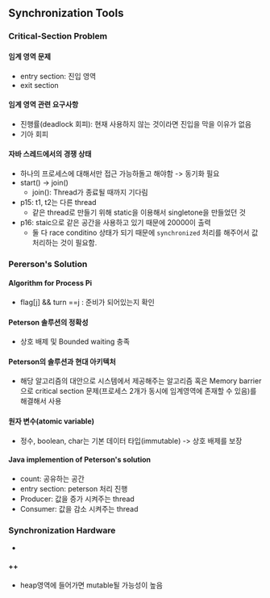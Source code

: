 ## Synchronization Tools

### Critical-Section Problem
#### 임계 영역 문제
- entry section: 진입 영역
- exit section
#### 임계 영역 관련 요구사항
- 진행률(deadlock 회피): 현재 사용하지 않는 것이라면 진입을 막을 이유가 없음
- 기아 회피
#### 자바 스레드에서의 경쟁 상태
- 하나의 프로세스에 대해서만 접근 가능하돌고 해야함 -> 동기화 필요
- start() -> join()
  - join():  Thread가 종료될 때까지 기다림
- p15: t1, t2는 다른 thread
  - 같은 thread로 만들기 위해 static을 이용해서 singletone을 만들었던 것
- p16: staic으로 같은 공간을 사용하고 있기 때문에 20000이 출력
  - 둘 다 race conditino 상태가 되기 때문에 `synchronized` 처리를 해주어서 값 처리하는 것이 필요함.

### Pererson's Solution
#### Algorithm for Process Pi
- flag[j] && turn ==j : 준비가 되어있는지 확인
#### Peterson 솔루션의 정확성
- 상호 배제 및 Bounded waiting 충족

#### Peterson의 솔루션과 현대 아키텍처
- 해당 알고리즘의 대안으로 시스템에서 제공해주는 알고리즘 혹은 Memory barrier으로 critical section 문제(프로세스 2개가 동시에 임계영역에 존재할 수 있음)를 해결해서 사용

#### 원자 변수(atomic variable)
- 정수, boolean, char는 기본 데이터 타입(immutable) -> 상호 배제를 보장

#### Java implemention of Peterson's solution
- count: 공유하는 공간
- entry section: peterson 처리 진행
- Producer: 값을 증가 시켜주는 thread
- Consumer: 값을 감소 시켜주는 thread

### Synchronization Hardware
- 

#### ++
- heap영역에 들어가면 mutable될 가능성이 높음
